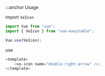 :::anchor Usage

import `VeIcon`

```javascript
import Vue from "vue";
import { VeIcon } from "vue-easytable";

Vue.use(VeIcon);
```

use

```javascript
<template>
    <ve-icon name="double-right-arrow" />;
</template>
```
